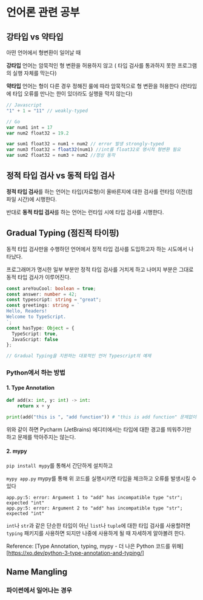 # 언어론 관련 공부

## 강타입 vs 약타입

아떤 언어에서 형변환이 일어날 때 

**강타입** 언어는 암묵적인 형 변환을 허용하지 않고 ( 타입 검사를 통과하지 못한 프로그램의 실행 자체를 막는다)

**약타입** 언어는 형이 다른 경우 정해진 룰에 따라 암묵적으로 형 변환을 허용한다 (런타임에 타입 오류를 만나는 한이 있더라도 실행을 막지 않는다)

```javascript
// Javascript
"1" + 1 = "11" // weakly-typed

// Go
var num1 int = 17 
var num2 float32 = 19.2

var sum1 float32 = num1 + num2 // error 발생 strongly-typed  
var num3 float32 = float32(num1) //int를 float32로 명시적 형변환 필요 
var sum2 float32 = num3 + num2 //정상 동작
```



## 정적 타입 검사  vs 동적 타입 검사

**정적 타입 검사**를 하는 언어는 타입(자료형)이 올바른지에 대한 검사를 런타임 이전(컴파일 시간)에 시행한다.

반대로 **동적 타입 검사**를 하는 언어는 런타임 시에 타입 검사를 시행한다.



## Gradual Typing (점진적 타이핑)

동적 타입 검사만을 수행하던 언어에서 정적 타입 검사를 도입하고자 하는 시도에서 나타났다.

프로그래머가 명시한 일부 부분만 정적 타입 검사를 거치게 하고 나머지 부분은 그대로 동적 타입 검사가 이루어진다.

```typescript
const areYouCool: boolean = true;
const answer: number = 42;
const typescript: string = "great";
const greetings: string = `
Hello, Readers!
Welcome to TypeScript.
`;
const hasType: Object = {
  TypeScript: true,
  JavaScript: false
};

// Gradual Typing을 지원하는 대표적인 언어 Typescript의 예제
```



### Python에서 하는 방법

#### 1. Type Annotation

```python
def add(x: int, y: int) -> int:
    return x + y

print(add("this is ", "add function")) # "this is add function" 문제없이 작동한다
```

위와 같이 하면 Pycharm (JetBrains) 에디터에서는 타입에 대한 경고를 띄워주기만 하고 문제를 막아주지는 않는다.

#### 2. mypy

`pip install mypy`를 통해서 간단하게 설치하고 

`mypy app.py` mypy를 통해 위 코드를 실행시키면 타입을 체크하고 오류를 발생시킬 수 있다

```
app.py:5: error: Argument 1 to "add" has incompatible type "str"; expected "int"
app.py:5: error: Argument 2 to "add" has incompatible type "str"; expected "int"
```

`int`나 `str`과 같은 단순한 타입이 아닌 `list`나 `tuple`에 대한 타입 검사를 사용할려면 `typing` 패키지를 사용하면 되지만 나중에 사용하게 될 때 자세하게 알아볼려 한다.

Reference: [Type Annotation, typing, mypy - 더 나은 Python 코드를 위해][https://xo.dev/python-3-type-annotation-and-typing/]



## Name Mangling

### 파이썬에서 일어나는 경우

